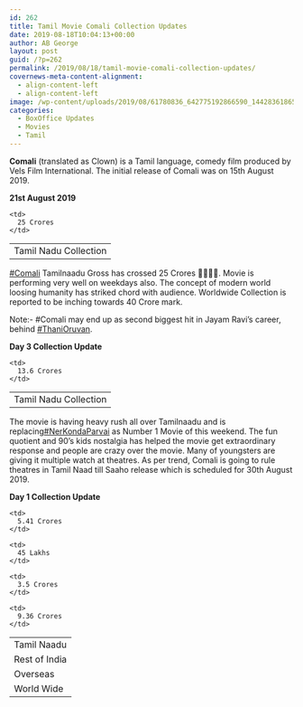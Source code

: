 ```yaml
---
id: 262
title: Tamil Movie Comali Collection Updates
date: 2019-08-18T10:04:13+00:00
author: AB George
layout: post
guid: /?p=262
permalink: /2019/08/18/tamil-movie-comali-collection-updates/
covernews-meta-content-alignment:
  - align-content-left
  - align-content-left
image: /wp-content/uploads/2019/08/61780836_642775192866590_1442836186543423488_n.jpg
categories:
  - BoxOffice Updates
  - Movies
  - Tamil
---
```

**Comali** (translated as Clown) is a Tamil language, comedy film produced by Vels Film International. The initial release of Comali was on 15th August 2019.

**21st August 2019**

<table class="wp-block-table">
  <tr>
    <td>
      Tamil Nadu Collection
    </td>
    
    <td>
      25 Crores
    </td>
  </tr>
</table>

[#Comali](https://www.facebook.com/hashtag/comali?source=feed_text&epa=HASHTAG&__xts__%5B0%5D=68.ARD3_pc9kbb2dgDTYA22NUxqFSdYn5rlvZwaHmTDUR7v6dxU7sjC8DhFJVZLFigwGIpR1oIxYZkmLt4tM22xUAr9EBbnrt9DHMHs0yHjAmVe7Uczll0ivJC_sqfVZ6p9heINEaom0L7VefNrUR738_8zo4oWgbufzspdeda6dA4PWXOtrnCwv62M0JzG71NDopvXUDuS87Mxde8mWOrBXAuMnYd7rk0ivD79R5RX3uH0Ilarug7G2_QIBcZ4l7XElaUovLci4CrXj6uWUTGKvp09QVCp5GQXEw_3SFHzbBayg74Ch97QWa5lmbgUm-4I1dRXWaFZ94h4r3MhCHk-EKq_aTy9&__tn__=%2ANK-R) Tamilnaadu Gross has crossed 25 Crores 👏👏👏👏. Movie is performing very well on weekdays also. The concept of modern world loosing humanity has striked chord with audience. Worldwide Collection is reported to be inching towards 40 Crore mark.

Note:- #Comali may end up as second biggest hit in Jayam Ravi&#8217;s career, behind&nbsp;[#ThaniOruvan](https://www.facebook.com/hashtag/thanioruvan?source=feed_text&epa=HASHTAG&__xts__%5B0%5D=68.ARD3_pc9kbb2dgDTYA22NUxqFSdYn5rlvZwaHmTDUR7v6dxU7sjC8DhFJVZLFigwGIpR1oIxYZkmLt4tM22xUAr9EBbnrt9DHMHs0yHjAmVe7Uczll0ivJC_sqfVZ6p9heINEaom0L7VefNrUR738_8zo4oWgbufzspdeda6dA4PWXOtrnCwv62M0JzG71NDopvXUDuS87Mxde8mWOrBXAuMnYd7rk0ivD79R5RX3uH0Ilarug7G2_QIBcZ4l7XElaUovLci4CrXj6uWUTGKvp09QVCp5GQXEw_3SFHzbBayg74Ch97QWa5lmbgUm-4I1dRXWaFZ94h4r3MhCHk-EKq_aTy9&__tn__=%2ANK-R).

**Day 3 Collection Update**

<table class="wp-block-table">
  <tr>
    <td>
      Tamil Nadu Collection
    </td>
    
    <td>
      13.6 Crores
    </td>
  </tr>
</table>

The movie is having heavy rush all over Tamilnaadu and is replacing[#NerKondaParvai](https://www.facebook.com/hashtag/nerkondaparvai?source=feed_text&epa=HASHTAG&__xts__%5B0%5D=68.ARAfvHo_t1oLrjm2t3kDbfAfmO2BOBFDbKbaVjyuzapphbPI0X9JiV_EXqG2bICLlBdjXVW7WPQE2HUcKWVEHPSz3xhhTLUT6jTjp_oNnwR6BAA455-wLAWOxdgZZglkl3ukNs50mF9ovTlEOM80xN1LEPKL-UGIKaAz5JeLC-ulrDJ4h6o2pjBIDLG5U8UeIAeisx2A1rmA7ScIeVEr19FuLmugwCI3LaQJJUvQjxpruNoWXN6yJJEAR3iVH9_AyrAR3icKitocKHAuiTWUKVhBnsHkHqP66UAEB0ywizYWRb_r4fh0dkSgnmaGMnk5s5Ry3oiJW_MtCIkOUUQXanp3n90d&__tn__=%2ANK-R)&nbsp;as Number 1 Movie of this weekend. The fun quotient and 90&#8217;s kids nostalgia has helped the movie get extraordinary response and people are crazy over the movie. Many of youngsters are giving it multiple watch at theatres. As per trend, Comali is going to rule theatres in Tamil Naad till Saaho release which is scheduled for 30th August 2019.

**Day 1 Collection Update**

<table class="wp-block-table">
  <tr>
    <td>
      Tamil Naadu
    </td>
    
    <td>
      5.41 Crores
    </td>
  </tr>
  
  <tr>
    <td>
      Rest of India
    </td>
    
    <td>
      45 Lakhs
    </td>
  </tr>
  
  <tr>
    <td>
      Overseas
    </td>
    
    <td>
      3.5 Crores
    </td>
  </tr>
  
  <tr>
    <td>
      World Wide
    </td>
    
    <td>
      9.36 Crores
    </td>
  </tr>
</table>